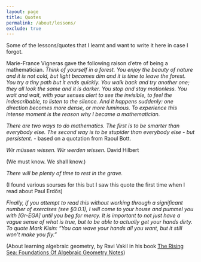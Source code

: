 ```yaml
---
layout: page
title: Quotes
permalink: /about/lessons/
exclude: true
---
```


Some of the lessons/quotes that I learnt and want to 
write it here in case I forgot. 

Marie-France Vigneras gave the following raison d’etre of being a mathematician. *Think of yourself in a forest. You enjoy the beauty of nature and it is not cold, but light becomes dim and it is time to leave the forest. You try a tiny path but it ends quickly. You walk back and try another one; they all look the same and it is darker. You stop and stay motionless. You wait and wait, with your senses alert to see the invisible, to feel the indescribable, to listen to the silence. And it happens suddenly: one direction becomes more dense, or more luminous. To experience this intense moment is the reason why I became a mathematician.*

*There are two ways to do mathematics. The first is to be smarter than everybody else. The second way is to be stupider than everybody else - but persistent.* - based on a quotation from Raoul Bott.

*Wir müssen wissen. Wir werden wissen.*
David Hilbert

(We must know. We shall know.)

*There will be plenty of time to rest in the grave.*

(I found various sourses for this but I saw this quote the first time when I read about Paul Erdős)

*Finally, if you attempt to read this without working through a significant number of exercises (see §0.0.1), I will come to your house and pummel you with
[Gr-EGA] until you beg for mercy. It is important to not just have a vague sense of
what is true, but to be able to actually get your hands dirty. To quote Mark Kisin:
“You can wave your hands all you want, but it still won’t make you fly.”*

(About learning algebraic geometry, by Ravi Vakil in his book [The Rising Sea: Foundations Of Algebraic Geometry Notes](https://math.stanford.edu/~vakil/216blog/))



